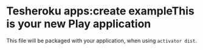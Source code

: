 Tesheroku apps:create exampleThis is your new Play application
=================================

This file will be packaged with your application, when using `activator dist`.
